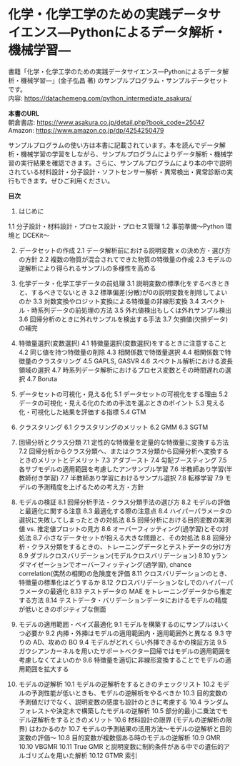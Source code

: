 # 化学・化学工学のための実践データサイエンス―Pythonによるデータ解析・機械学習―

書籍「化学・化学工学のための実践データサイエンス―Pythonによるデータ解析・機械学習―」(金子弘昌 著) のサンプルプログラム・サンプルデータセットです。  
内容: https://datachemeng.com/python_intermediate_asakura/ 

**本書のURL**  
朝倉書店: https://www.asakura.co.jp/detail.php?book_code=25047  
Amazon: https://www.amazon.co.jp/dp/4254250479

サンプルプログラムの使い方は本書に記載されています。本を読んでデータ解析・機械学習の学習をしながら、サンプルプログラムによりデータ解析・機械学習の実行結果を確認できます。さらに、サンプルプログラムにより本の中で説明されている材料設計・分子設計・ソフトセンサー解析・異常検出・異常診断の実行もできます。ぜひご利用ください。

**目次**  
1. はじめに

1.1 分子設計・材料設計・プロセス設計・プロセス管理
1.2 事前準備～Python 環境と DCEKit～

2. データセットの作成
2.1 データ解析前における説明変数 x の決め方・選び方の方針
2.2 複数の物質が混合されてできた物質の特徴量の作成
2.3 モデルの逆解析により得られるサンプルの多様性を高める

3. 化学データ・化学工学データの前処理
3.1 説明変数の標準化をするべきときと、するべきでないとき
3.2 標準偏差(分散)が0の説明変数を削除してよいのか
3.3 対数変換やロジット変換による特徴量の非線形変換
3.4 スペクトル・時系列データの前処理の方法
3.5 外れ値検出もしくは外れサンプル検出
3.6 回帰分析のときに外れサンプルを検出する手法
3.7 欠損値(欠損データ)の補完

4. 特徴量選択(変数選択)
4.1 特徴量選択(変数選択)をするときに注意すること
4.2 同じ値を持つ特徴量の削除
4.3 相関係数で特徴量選択
4.4 相関係数で特徴量のクラスタリング
4.5 GAPLS, GASVR
4.6 スペクトル解析における波長領域の選択
4.7 時系列データ解析におけるプロセス変数とその時間遅れの選択
4.7 Boruta

5. データセットの可視化・見える化
5.1 データセットの可視化をする理由
5.2 データの可視化・見える化のための手法を選ぶときのポイント
5.3 見える化・可視化した結果を評価する指標
5.4 GTM

6. クラスタリング
6.1 クラスタリングのメリット
6.2 GMM
6.3 SGTM

7. 回帰分析とクラス分類
7.1 定性的な特徴量を定量的な特徴量に変換する方法
7.2 回帰分析からクラス分類へ、またはクラス分類から回帰分析へ変換するときのメリットとデメリット
7.3 アダブースト
7.4 勾配ブースティング
7.5 各サブモデルの適用範囲を考慮したアンサンブル学習
7.6 半教師あり学習(半教師付き学習)
7.7 半教師あり学習におけるサンプル選択
7.8 転移学習
7.9 モデルの予測精度を上げるための考え方・方針

8. モデルの検証
8.1 回帰分析手法・クラス分類手法の選び方
8.2 モデルの評価と最適化に関する注意
8.3 最適化する際の注意点
8.4 ハイパーパラメータの選択に失敗してしまったときの対処法
8.5 回帰分析における目的変数の実測値 vs. 推定値プロットの見方
8.6 オーバーフィッティング(過学習)とその対処法
8.7 小さなデータセットが抱える大きな問題と、その対処法
8.8 回帰分析・クラス分類をするときの、トレーニングデータとテストデータの分け方
8.9 ダブルクロスバリデーション(モデルクロスバリデーション)
8.10 yランダマイゼーションでオーバーフィッティング(過学習), chance correlation(偶然の相関)の危険度を評価
8.11 クロスバリデーションのとき、特徴量の標準化はどうするか
8.12 クロスバリデーションなしでのハイパーパラメータの最適化
8.13 テストデータの MAE をトレーニングデータから推定する方法
8.14 テストデータ・バリデーションデータにおけるモデルの精度が低いときのポジティブな側面

9. モデルの適用範囲・ベイズ最適化
9.1 モデルを構築するのにサンプルはいくつ必要か
9.2 内挿・外挿はモデルの適用範囲内・適用範囲外と異なる
9.3 守りの AD、攻めの BO
9.4 モデルがどれくらい外挿できるかの検証方法
9.5 ガウシアンカーネルを用いたサポートベクター回帰ではモデルの適用範囲を考慮しなくてよいのか
9.6 特徴量を適切に非線形変換することでモデルの適用範囲を拡大する

10. モデルの逆解析
10.1 モデルの逆解析をするときのチェックリスト
10.2 モデルの予測性能が低いときも、モデルの逆解析をやるべきか
10.3 目的変数の予測値だけでなく、説明変数の感度も設計のときに考慮する
10.4 ランダムフォレストや決定木で構築したモデルの逆解析
10.5 部分的最小二乗法でモデル逆解析をするときのメリット
10.6 材料設計の限界 (モデルの逆解析の限界) はわかるのか
10.7 モデルの予測結果の活用方法～モデルの逆解析と目的変数の評価～
10.8 目的変数が複数個ある時のモデルの逆解析
10.9 GMR
10.10 VBGMR
10.11 True GMR と説明変数に制約条件がある中での遺伝的アルゴリズムを用いた解析
10.12 GTMR
索引
